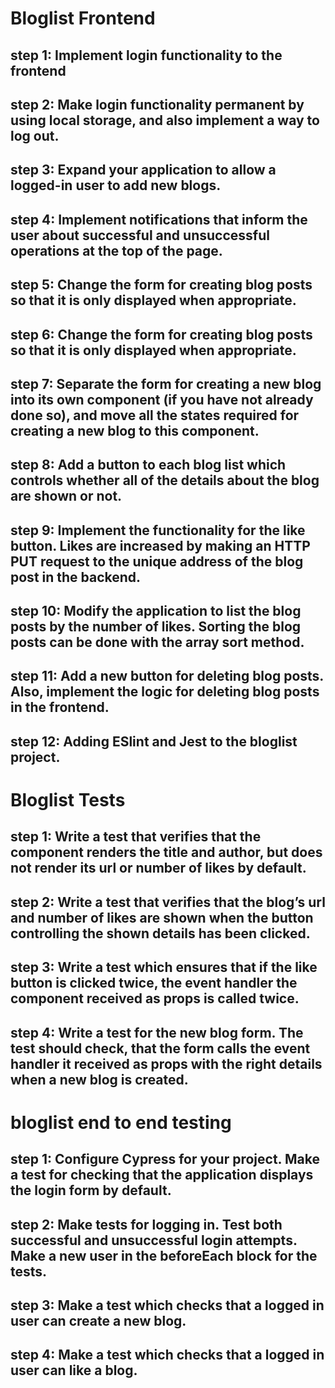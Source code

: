 # Bloglist Frontend

## step 1: Implement login functionality to the frontend

## step 2: Make login functionality permanent by using local storage, and also implement a way to log out.

## step 3: Expand your application to allow a logged-in user to add new blogs.

## step 4: Implement notifications that inform the user about successful and unsuccessful operations at the top of the page.

## step 5: Change the form for creating blog posts so that it is only displayed when appropriate.

## step 6: Change the form for creating blog posts so that it is only displayed when appropriate.

## step 7: Separate the form for creating a new blog into its own component (if you have not already done so), and move all the states required for creating a new blog to this component.

## step 8: Add a button to each blog list which controls whether all of the details about the blog are shown or not. 

## step 9: Implement the functionality for the like button. Likes are increased by making an HTTP PUT request to the unique address of the blog post in the backend. 

## step 10: Modify the application to list the blog posts by the number of likes. Sorting the blog posts can be done with the array sort method.

## step 11: Add a new button for deleting blog posts. Also, implement the logic for deleting blog posts in the frontend.
## step 12: Adding  ESlint and Jest to the bloglist project.

# Bloglist Tests

## step 1: Write a test that verifies that the component renders the title and author, but does not render its url or number of likes by default.

## step 2: Write a test that verifies that the blog’s url and number of likes are shown when the button controlling the shown details has been clicked.

## step 3: Write a test which ensures that if the like button is clicked twice, the event handler the component received as props is called twice.

## step 4: Write a test for the new blog form. The test should check, that the form calls the event handler it received as props with the right details when a new blog is created.

# bloglist end to end testing
## step 1: Configure Cypress for your project. Make a test for checking that the application displays the login form by default.

## step 2: Make tests for logging in. Test both successful and unsuccessful login attempts. Make a new user in the beforeEach block for the tests.

## step 3: Make a test which checks that a logged in user can create a new blog.

## step 4: Make a test which checks that a logged in user can like a blog.